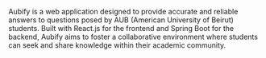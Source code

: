 Aubify is a web application designed to provide accurate and reliable answers to questions posed by AUB (American University of Beirut) students. Built with React.js for the frontend and Spring Boot for the backend, Aubify aims to foster a collaborative environment where students can seek and share knowledge within their academic community.